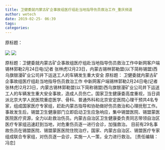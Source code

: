 ```yaml
---
title: 卫健委就内蒙古矿企事故组医疗组赴当地指导伤员救治工作_重庆频道
author: wetech
date: 2019-02-25- 06:39
tags: 
categories: 
---
```

原标题：
<!-- more -->
                
<img align="center" border="0" src="http://p0.ifengimg.com/a/2019_09/1839ba157904547_size18_w550_h313.jpg" />
                
<img align="center" border="0" src="http://p2.ifengimg.com/a/2016/0810/204c433878d5cf9size1_w16_h16.png" />
            
原标题：卫健委就内蒙古矿企事故组医疗组赴当地指导伤员救治工作中新网客户端锡林郭勒2月24日电(记者 张林虎)2月23日，内蒙古锡林郭勒盟(以下简称锡盟)西乌旗银漫矿业公司井下运送工人的车辆发生重大安全
原标题：
卫健委就内蒙古矿企事故组医疗组赴当地指导伤员救治工作
中新网客户端锡林郭勒2月24日电(记者 张林虎)2月23日，内蒙古锡林郭勒盟(以下简称锡盟)西乌旗银漫矿业公司井下运送工人的车辆发生重大安全事故，造成人员伤亡。国家卫生健康委高度重视，当日调派北京大学人民医院重症医学、骨科、普通外科和北京安定医院心理干预共4名专家，组成国家医疗专家组，赶赴内蒙古指导和协助做好伤员救治和心理抚慰工作。
事故发生后，锡盟卫生健康部门立即启动卫生应急响应，集中锡盟医院、锡盟蒙医医院医疗资源，全力以赴救治伤员。内蒙古自治区卫生健康委负责同志带领自治区医疗专家组迅速赶到当地，对危重伤员逐一进行会诊，加强救治。
目前有29名事故伤员在锡盟医院、锡盟蒙医医院住院治疗。国家、内蒙古自治区、锡盟医疗专家组成联合专家组，对伤员逐一会诊，实施一人一策，全力进行救治。
[责任编辑：冯恋]
            
